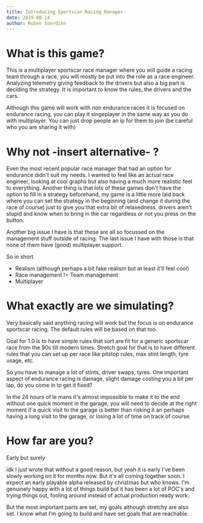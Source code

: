 ```yaml
---
title: Introducing Sportscar Racing Manager
date: 2019-08-14
author: Ruben Soerdien
---
```


# What is this game?

This is a multiplayer sportscar race manager where you will guide a racing team through a race, you will mostly be put into the role as a race engineer. 
Analyzing telemetry giving feedback to the drivers but also a big part is deciding the strategy.  It is important to know the rules, the drivers and the cars. 

Although this game will work with non endurance races it is focused on endurance racing, you can play it singeplayer in the same way as you do with multiplayer. You can just drop people an ip for them to join (be careful who you are sharing it with)

# Why not -insert alternative- ?

Even the most recent popular race manager that had an option for endurance didn't suit my needs. I wanted to feel like an actual race engineer, looking at cool graphs but also having a much more realistic feel to everything. Another thing is that lots of these games don't have the option to fill in a strategy beforehand, my game is a little more laid back where you can set the strategy in the beginning (and change it during the race of course) just to give you that extra bit of relaxedness, drivers aren't stupid and know when to bring in the car regardless or not you press on the button. 

Another big issue I have is that these are all so focussed on the management stuff outside of racing. The last issue I have with those is that none of them have (good) multiplayer support. 

So in short
- Realism (although perhaps a bit fake realism but at least it'll feel cool)
- Race management != Team management
- Multiplayer
# What exactly are we simulating?

Very basically said anything racing will work but the focus is on endurance sportscar racing. The default rules will be based on that too.

Goal for 1.0 is to have simple rules that sort are fit for a generic sportscar race from the 90s till modern times. Stretch goal for that is to have different rules that you can set up per race like pitstop rules, max stint length, tyre usage, etc. 

So you have to manage a lot of stints, driver swaps, tyres. One important aspect of endurance racing is damage, slight damage costing you a bit per lap, do you come in to get it fixed?

In the 24 hours of le mans it's almost impossible to make it to the end without one quick moment in the garage, you will need to decide at the right moment if a quick visit to the garage is better than risking it an perhaps having a long visit to the garage, or losing a lot of time on track of course.


# How far are you?
Early but surely

idk I just wrote that without a good reason, but yeah it is early I've been slowly working on it for months now. But it's all coming together soon. I expect an early playable alpha released by christmas but who knows. I'm genuinely happy with a lot of things build but it has been a lot of POC's and trying things out, fooling around instead of actual production ready work.

But the most important parts are set, my goals although stretchy are also set. I know what I'm going to build and have set goals that are reachable. 


